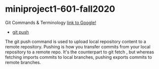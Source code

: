 # miniproject1-601-fall2020

Git Commands & Terminology [link to Google!](http://google.com)

* [git push](/push.md)

The git push command is used to upload local repository content to a remote repository. Pushing is how you transfer commits from your local repository to a remote repo. It's the counterpart to git fetch , but whereas fetching imports commits to local branches, pushing exports commits to remote branches.

